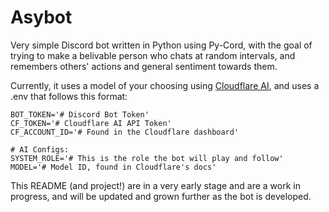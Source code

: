 # Asybot
Very simple Discord bot written in Python using Py-Cord, with the goal of trying to make a belivable person who chats at random
intervals, and remembers others' actions and general sentiment towards them.

Currently, it uses a model of your choosing using [Cloudflare AI](https://ai.cloudflare.com/), and uses a .env that follows this format:
```
BOT_TOKEN='# Discord Bot Token'
CF_TOKEN='# Cloudflare AI API Token'
CF_ACCOUNT_ID='# Found in the Cloudflare dashboard'

# AI Configs:
SYSTEM_ROLE='# This is the role the bot will play and follow'
MODEL='# Model ID, found in Cloudflare's docs'
```

This README (and project!) are in a very early stage and are a work in progress, and will be updated and grown further as the bot is developed.